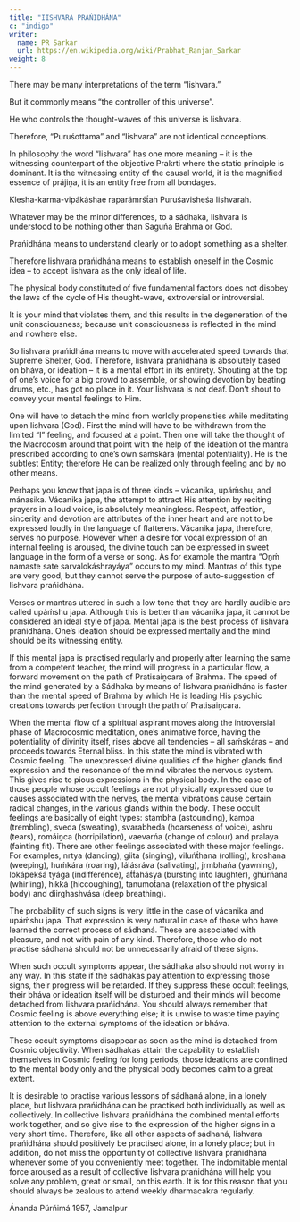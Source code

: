 ```yaml
---
title: "IISHVARA PRAŃIDHÁNA"
c: "indigo"
writer:
  name: PR Sarkar
  url: https://en.wikipedia.org/wiki/Prabhat_Ranjan_Sarkar
weight: 8
---
```




There may be many interpretations of the term “Iishvara.” 

But it commonly means “the controller of this universe”. 

He who controls the thought-waves of this universe is Iishvara. 

Therefore, “Puruśottama” and “Iishvara” are not identical conceptions. 

In philosophy the word “Iishvara” has one more meaning – it is the witnessing counterpart of the objective Prakrti where the static principle is dominant. It is the witnessing entity of the causal world, it is the magnified essence of prájiṋa, it is an entity free from all bondages.

Klesha-karma-vipákáshae raparámrśt́ah Puruśavisheśa Iishvarah.

Whatever may be the minor differences, to a sádhaka, Iishvara is understood to be nothing other than Saguńa Brahma or God.

Prańidhána means to understand clearly or to adopt something as a shelter. 

Therefore Iishvara prańidhána means to establish oneself in the Cosmic idea – to accept Iishvara as the only ideal of life. 

The physical body constituted of five fundamental factors does not disobey the laws of the cycle of His thought-wave, extroversial or introversial. 

It is your mind that violates them, and this results in the degeneration of the unit consciousness; because unit consciousness is reflected in the mind and nowhere else. 

So Iishvara prańidhána means to move with accelerated speed towards that Supreme Shelter, God. Therefore, Iishvara prańidhána is absolutely based on bháva, or ideation – it is a mental effort in its entirety. Shouting at the top of one’s voice for a big crowd to assemble, or showing devotion by beating drums, etc., has got no place in it. Your Iishvara is not deaf. Don’t shout to convey your mental feelings to Him.

One will have to detach the mind from worldly propensities while meditating upon Iishvara (God). First the mind will have to be withdrawn from the limited “I” feeling, and focused at a point. Then one will take the thought of the Macrocosm around that point with the help of the ideation of the mantra prescribed according to one’s own saḿskára (mental potentiality). He is the subtlest Entity; therefore He can be realized only through feeling and by no other means.

Perhaps you know that japa is of three kinds – vácanika, upáḿshu, and mánasika. Vácanika japa, the attempt to attract His attention by reciting prayers in a loud voice, is absolutely meaningless. Respect, affection, sincerity and devotion are attributes of the inner heart and are not to be expressed loudly in the language of flatterers. Vácanika japa, therefore, serves no purpose. However when a desire for vocal expression of an internal feeling is aroused, the divine touch can be expressed in sweet language in the form of a verse or song. As for example the mantra “Oṋḿ namaste sate sarvalokáshrayáya” occurs to my mind. Mantras of this type are very good, but they cannot serve the purpose of auto-suggestion of Iishvara prańidhána.

Verses or mantras uttered in such a low tone that they are hardly audible are called upáḿshu japa. Although this is better than vácanika japa, it cannot be considered an ideal style of japa. Mental japa is the best process of Iishvara prańidhána. One’s ideation should be expressed mentally and the mind should be its witnessing entity.

If this mental japa is practised regularly and properly after learning the same from a competent teacher, the mind will progress in a particular flow, a forward movement on the path of Pratisaiṋcara of Brahma. The speed of the mind generated by a Sádhaka by means of Iishvara prańidhána is faster than the mental speed of Brahma by which He is leading His psychic creations towards perfection through the path of Pratisaiṋcara.

When the mental flow of a spiritual aspirant moves along the introversial phase of Macrocosmic meditation, one’s animative force, having the potentiality of divinity itself, rises above all tendencies – all saḿskáras – and proceeds towards Eternal bliss. In this state the mind is vibrated with Cosmic feeling. The unexpressed divine qualities of the higher glands find expression and the resonance of the mind vibrates the nervous system. This gives rise to pious expressions in the physical body. In the case of those people whose occult feelings are not physically expressed due to causes associated with the nerves, the mental vibrations cause certain radical changes, in the various glands within the body. These occult feelings are basically of eight types: stambha (astounding), kampa (trembling), sveda (sweating), svarabheda (hoarseness of voice), ashru (tears), romáiṋca (horripilation), vaevarńa (change of colour) and pralaya (fainting fit). There are other feelings associated with these major feelings. For examples, nrtya (dancing), giita (singing), viluńt́hana (rolling), kroshana (weeping), huḿkára (roaring), lálásráva (salivating), jrmbhańa (yawning), lokápekśá tyága (indifference), at́t́ahásya (bursting into laughter), ghúrńana (whirling), hikká (hiccoughing), tanumot́ana (relaxation of the physical body) and diirghashvása (deep breathing).

The probability of such signs is very little in the case of vácanika and upáḿshu japa. That expression is very natural in case of those who have learned the correct process of sádhaná. These are associated with pleasure, and not with pain of any kind. Therefore, those who do not practise sádhaná should not be unnecessarily afraid of these signs.

When such occult symptoms appear, the sádhaka also should not worry in any way. In this state if the sádhakas pay attention to expressing those signs, their progress will be retarded. If they suppress these occult feelings, their bháva or ideation itself will be disturbed and their minds will become detached from Iishvara prańidhána. You should always remember that Cosmic feeling is above everything else; it is unwise to waste time paying attention to the external symptoms of the ideation or bháva.

These occult symptoms disappear as soon as the mind is detached from Cosmic objectivity. When sádhakas attain the capability to establish themselves in Cosmic feeling for long periods, those ideations are confined to the mental body only and the physical body becomes calm to a great extent.

It is desirable to practise various lessons of sádhaná alone, in a lonely place, but Iishvara prańidhána can be practised both individually as well as collectively. In collective Iishvara prańidhána the combined mental efforts work together, and so give rise to the expression of the higher signs in a very short time. Therefore, like all other aspects of sádhaná, Iishvara prańidhána should positively be practised alone, in a lonely place; but in addition, do not miss the opportunity of collective Iishvara prańidhána whenever some of you conveniently meet together. The indomitable mental force aroused as a result of collective Iishvara prańidhána will help you solve any problem, great or small, on this earth. It is for this reason that you should always be zealous to attend weekly dharmacakra regularly.

Ánanda Púrńimá 1957, Jamalpur


